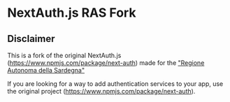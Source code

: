 # NextAuth.js RAS Fork

## Disclaimer

This is a fork of the original NextAuth.js (https://www.npmjs.com/package/next-auth) made for the ["Regione Autonoma della Sardegna"](http://www.regione.sardegna.it/)

If you are looking for a way to add authentication services to your app, use the original project (https://www.npmjs.com/package/next-auth).

